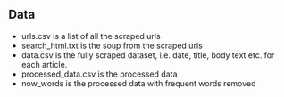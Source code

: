## Data

- urls.csv is a list of all the scraped urls
- search_html.txt is the soup from the scraped urls
- data.csv is the fully scraped dataset, i.e. date, title, body text etc. for each article.
- processed_data.csv is the processed data
- now_words is the processed data with frequent words removed
